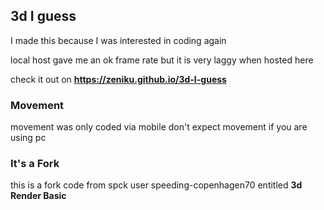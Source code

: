 ## 3d I guess
I made this because I was interested in coding again

local host gave me an ok frame rate but it is very laggy when hosted here

check it out on **https://zeniku.github.io/3d-I-guess**

### Movement 
movement was only coded via mobile
don't expect movement if you are using pc

### It's a Fork
this is a fork code from spck user speeding-copenhagen70 entitled **3d Render Basic**
